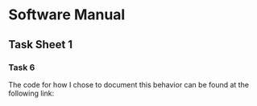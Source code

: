 # Software Manual

## Task Sheet 1

### Task 6
The code for how I chose to document this behavior can be found at the following link:
